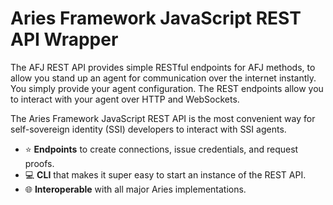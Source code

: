 # Aries Framework JavaScript REST API Wrapper

The AFJ REST API provides simple RESTful endpoints for AFJ methods, to allow you stand up an agent for communication over the internet instantly. You simply provide your agent configuration. The REST endpoints allow you to interact with your agent over HTTP and WebSockets.

The Aries Framework JavaScript REST API is the most convenient way for self-sovereign identity (SSI) developers to interact with SSI agents.

- ⭐ **Endpoints** to create connections, issue credentials, and request proofs.
- 💻 **CLI** that makes it super easy to start an instance of the REST API.
- 🌐 **Interoperable** with all major Aries implementations.
